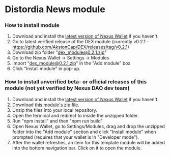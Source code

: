 # Distordia News module

### How to install module

1. Download and install the [latest version of Nexus Wallet](https://github.com/Nexusoft/NexusInterface/releases/latest) if you haven't.
2. Go to latest verified release of the DEX module (currently v0.2.1 - https://github.com/AkstonCap/DEX/releases/tag/v0.2.1)
3. Download zip folder "dex_module@0.2.1.zip"
4. Go to the Nexus Wallet -> Settings -> Modules
5. Import "dex_module@0.2.1.zip" in the "Add module" box
6. Click "Install module" in pop-up.

### How to install unverified beta- or official releases of this module (not yet verified by Nexus DAO dev team)

1. Download and install the [latest version of Nexus Wallet](https://github.com/Nexusoft/NexusInterface/releases/latest) if you haven't.
2. Download [this module's zip file](https://github.com/AkstonCap/DEX/releases/latest).
3. Unzip the files into your local repository.
4. Open the terminal and redirect to inside the unzipped folder.
5. Run
   "npm install"
   and then
   "npm run build"
7. Open Nexus Wallet, go to Settings/Modules, drag and drop the unzipped folder into the "Add module" section and click "Install module" when prompted (requires that your wallet is in "Developer mode").
8. After the wallet refreshes, an item for this template module will be added into the bottom navigation bar. Click on it to open the module.

